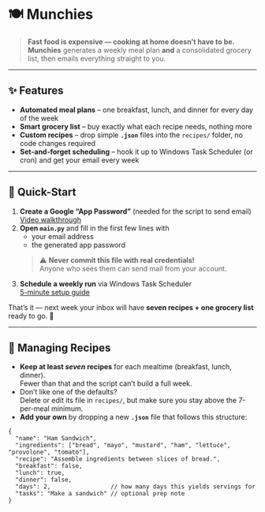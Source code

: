 # 🍽️ Munchies

> **Fast food is expensive — cooking at home doesn’t have to be.**  
> **Munchies** generates a weekly meal plan **and** a consolidated grocery list, then emails everything straight to you.

---

## ✨ Features
- **Automated meal plans** – one breakfast, lunch, and dinner for every day of the week  
- **Smart grocery list** – buy exactly what each recipe needs, nothing more  
- **Custom recipes** – drop simple **`.json`** files into the `recipes/` folder, no code changes required  
- **Set-and-forget scheduling** – hook it up to Windows Task Scheduler (or cron) and get your email every week  

---

## 🚀 Quick-Start

1. **Create a Google “App Password”** (needed for the script to send email)  
   [Video walkthrough](https://www.youtube.com/watch?v=wniM7sU0bmU)
2. **Open `main.py`** and fill in the first few lines with  
   - your email address  
   - the generated app password  
   > ⚠️ **Never commit this file with real credentials!**  
   > Anyone who sees them can send mail from your account.
3. **Schedule a weekly run** via Windows Task Scheduler  
   [5-minute setup guide](https://www.youtube.com/watch?v=ic4lUiDTbVI)

That’s it — next week your inbox will have **seven recipes + one grocery list** ready to go. 🎉

---

## 🥑 Managing Recipes

- **Keep at least *seven* recipes** for each mealtime (breakfast, lunch, dinner).  
  Fewer than that and the script can’t build a full week.
- Don’t like one of the defaults?  
  Delete or edit its file in `recipes/`, but make sure you stay above the 7-per-meal minimum.
- **Add your own** by dropping a new **`.json`** file that follows this structure:

```jsonc
{
  "name": "Ham Sandwich",
  "ingredients": ["bread", "mayo", "mustard", "ham", "lettuce", "provolone", "tomato"],
  "recipe": "Assemble ingredients between slices of bread.",
  "breakfast": false,
  "lunch": true,
  "dinner": false,
  "days": 2,                 // how many days this yields servings for
  "tasks": "Make a sandwich" // optional prep note
}
